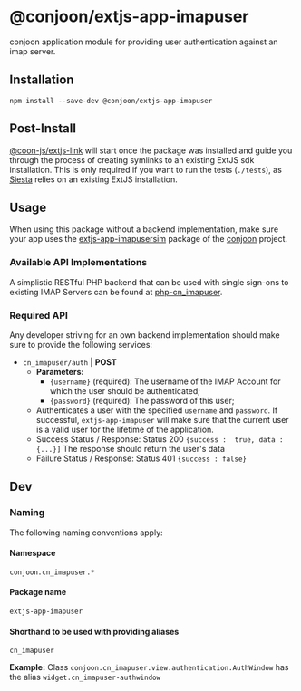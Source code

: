 # @conjoon/extjs-app-imapuser
conjoon application module for providing user authentication against an imap server. 

## Installation
```
npm install --save-dev @conjoon/extjs-app-imapuser
```

## Post-Install
[@coon-js/extjs-link](https://npmjs.org/coon-js/extjs-link) will start once the package was installed and guide you
through the process of creating symlinks to an existing ExtJS sdk installation.
This is only required if you want to run the tests (`./tests`), as [Siesta](https//npmjs.org/siesta-lite) relies on
an existing ExtJS installation.

## Usage
When using this package without a backend implementation, make sure your app uses the [extjs-app-imapusersim](https://github.com/conjoon/extjs-app-imapusersim) package  of the [conjoon](https://github.com/conjoon) project.

### Available API Implementations
A simplistic RESTful PHP backend that can be used with single sign-ons to existing IMAP Servers can be found at [php-cn_imapuser](https://github.com/conjoon/php-cn_imapuser).

### Required API
Any developer striving for an own backend implementation should make sure to provide the following services:

* `cn_imapuser/auth` | **POST**
    * **Parameters:**
        * `{username}` (required): The username of the IMAP Account for which the user should be authenticated;
        * `{password}` (required): The password of this user;
    * Authenticates a user with the specified `username` and `password`. If successful, `extjs-app-imapuser` will make sure that the current user is a valid user for the lifetime of the application.
    * Success Status / Response: Status 200 `{success :  true, data : {...}]` The response should return the user's data
    * Failure Status / Response: Status 401 `{success : false}`


## Dev
### Naming
The following naming conventions apply:

#### Namespace
`conjoon.cn_imapuser.*`
#### Package name
`extjs-app-imapuser`
#### Shorthand to be used with providing aliases
`cn_imapuser`

**Example:**
Class `conjoon.cn_imapuser.view.authentication.AuthWindow` has the alias `widget.cn_imapuser-authwindow`
